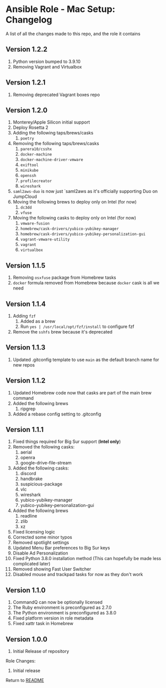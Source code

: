 Ansible Role - Mac Setup: Changelog
=====================================
A list of all the changes made to this repo, and the role it contains

Version 1.2.2
-------------

1. Python version bumped to 3.9.10
2. Removing Vagrant and Virtualbox

Version 1.2.1
-------------

1. Removing deprecated Vagrant boxes repo

Version 1.2.0
-------------

1. Monterey/Apple Silicon initial support
2. Deploy Rosetta 2
3. Adding the following taps/brews/casks
   1. `poetry`
4. Removing the following taps/brews/casks
   1. `parera10/csshx`
   2. `docker-machine`
   3. `docker-machine-driver-vmware`
   4. `exiftool`
   5. `minikube`
   6. `openssh`
   7. `profilecreator`
   8. `wireshark`
5. `saml2aws-duo` is now just `saml2aws as it's officially supporting Duo on JumpCloud
6. Moving the following brews to deploy only on Intel (for now)
   1. `dc3dd`
   2. `vfuse`
7. Moving the following casks to deploy only on Intel (for now)
   1. `vmware-fusion`
   2. `homebrew/cask-drivers/yubico-yubikey-manager`
   3. `homebrew/cask-drivers/yubico-yubikey-personalization-gui`
   4. `vagrant-vmware-utility`
   5. `vagrant`
   6. `virtualbox`

Version 1.1.5
-------------

1. Removing `osxfuse` package from Homebrew tasks
2. `docker` formula removed from Homebrew because `docker` cask is all we need

Version 1.1.4
-------------

1. Adding `fzf`
   1. Added as a brew
   2. Run `yes | /usr/local/opt/fzf/install` to configure fzf 
2. Remove the `sshfs` brew because it's deprecated

Version 1.1.3
-------------

1. Updated .gitconfig template to use `main` as the default branch name for new repos

Version 1.1.2
-------------

1. Updated Homebrew code now that casks are part of the main brew command
2. Added the following brews
    1. ripgrep
3. Added a rebase config setting to .gitconfig

Version 1.1.1
-------------

1. Fixed things required for Big Sur support (**Intel only**)
2. Removed the following casks:
    1. aerial
    2. openra
    3. google-drive-file-stream
3. Added the following casks:
    1. discord
    2. handbrake
    3. suspicious-package
    4. vlc
    5. wireshark
    6. yubico-yubikey-manager
    7. yubico-yubikey-personalization-gui
4. Added the following brews
    1. readline
    2. zlib
    3. xz
5. Fixed licensing logic
6. Corrected some minor typos
7. Removed spotlight settings
8. Updated Menu Bar preferences to Big Sur keys
9. Disable Ad Personalization
10. Fixed Python 3.8.0 installation method (This can hopefully be made less complicated later)
11. Removed showing Fast User Switcher
12. Disabled mouse and trackpad tasks for now as they don't work

Version 1.1.0
-------------

1. CommandQ can now be optionally licensed
2. The Ruby environment is preconfigured as 2.7.0
3. The Python environment is preconfigured as 3.8.0
4. Fixed platform version in role metadata
5. Fixed xattr task in Homebrew

Version 1.0.0
-------------

1. Initial Release of repository

Role Changes:

1. Initial release

Return to [README](README.md)

